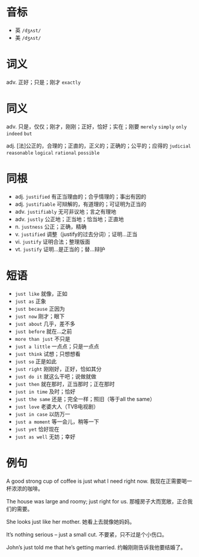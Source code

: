 # 音标

- 英 `/dʒʌst/`
- 美 `/dʒʌst/`

# 词义

adv. 正好；只是；刚才
`exactly`

# 同义

adv. 只是，仅仅；刚才，刚刚；正好，恰好；实在；刚要
`merely` `simply` `only` `indeed` `but`

adj. [法]公正的，合理的；正直的，正义的；正确的；公平的；应得的
`judicial` `reasonable` `logical` `rational` `possible`

# 同根

- adj. `justified` 有正当理由的；合乎情理的；事出有因的
- adj. `justifiable` 可辩解的，有道理的；可证明为正当的
- adv. `justifiably` 无可非议地；言之有理地
- adv. `justly` 公正地；正当地；恰当地；正直地
- n. `justness` 公正；正确，精确
- v. `justified` 调整（justify的过去分词）；证明…正当
- vi. `justify` 证明合法；整理版面
- vt. `justify` 证明…是正当的；替…辩护

# 短语

- `just like` 就像，正如
- `just as` 正象
- `just because` 正因为
- `just now` 刚才；眼下
- `just about` 几乎，差不多
- `just before` 就在...之前
- `more than just` 不只是
- `just a little` 一点点；只是一点点
- `just think` 试想；只想想看
- `just so` 正是如此
- `just right` 刚刚好，正好，恰如其分
- `just do it` 就这么干吧；说做就做
- `just then` 就在那时，正当那时；正在那时
- `just in time` 及时；恰好
- `just the same` 还是；完全一样；照旧（等于all the same）
- `just love` 老婆大人（TVB电视剧）
- `just in case` 以防万一
- `just a moment` 等一会儿，稍等一下
- `just yet` 恰好现在
- `just as well` 无妨；幸好

# 例句

A good strong cup of coffee is just what I need right now.
我现在正需要喝一杯浓浓的咖啡。

The house was large and roomy; just right for us.
那幢房子大而宽敞，正合我们的需要。

She looks just like her mother.
她看上去就像她妈妈。

It’s nothing serious – just a small cut.
不要紧，只不过是个小伤口。

John’s just told me that he’s getting married.
约翰刚刚告诉我他要结婚了。


